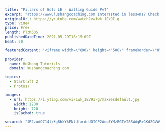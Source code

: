 ```yaml
---
title: "Pillars of Gold LE - Walling Guide PvT"
excerpt: "https://www.hushangcoaching.com Interested in lessons? Check out the website for more information ------------------------------------------------------------------------------------------------------- Want to support HuShang Tutorials directly? Patreon is a website where you can contribute a monthly"
originalUrl: https://youtube.com/watch?v=1wk_1EV9I-g
type: video
price: Free
length: PT2M30S
publishedDateTime: 2020-05-29T18:15:09Z
heat: 50

featuredContent: "<iframe width=\"800\" height=\"500\" frameborder=\"0\" src=\"https://www.youtube.com/embed/1wk_1EV9I-g\" allow=\"accelerometer; autoplay; encrypted-media; gyroscope; picture-in-picture\" allowfullscreen></iframe>"

provider:
  name: HuShang Tutorials
  domain: hushangcoaching.com

topics:
  - StarCraft 2
  - Protoss

images:
  - url: https://i.ytimg.com/vi/1wk_1EV9I-g/maxresdefault.jpg
    width: 1280
    height: 720
    isCached: true

secured: "SP2zudO714t/Kg8hkYkFNtUfxrdnUOICP2AoolYMzBGTvI88WdqPxGKdZGVA9a9IdvNffVe+E331Z7XKwrpFKcw7zNEbZOG26I9JpEFi85cxJd14D0Yb1kkPkySK5KVz26hzJLJwIw8A2gKRAeekV1IuLaQbUGHd7pr2/FpCQ/AwVpNBOCqG4UwAu+34QzjuV+Ggn/iPOs/pBKcGFIL1DLhi5B+XIrRMCajn+RLQjRHvaLSHRBkBa/NAwUvEo1I/yvUpY7X/BIGhQwQzFmBsyH3nWlYw9rMOLArod1a92N7wXLvwqT5WK4Pt57iGVlSWqpLYv8V+XbWQ+4xngxg5FdaPN6Fo/AYqqhry90W0PI2dni/Jrx07lP6+f8zFK5xcYxyC7U2ktr8gyplUwIdH2l0XSnc9WE4zQH+RSh8bURc=;od1qYmRT6HPY8+482hAU6Q=="
---
```


